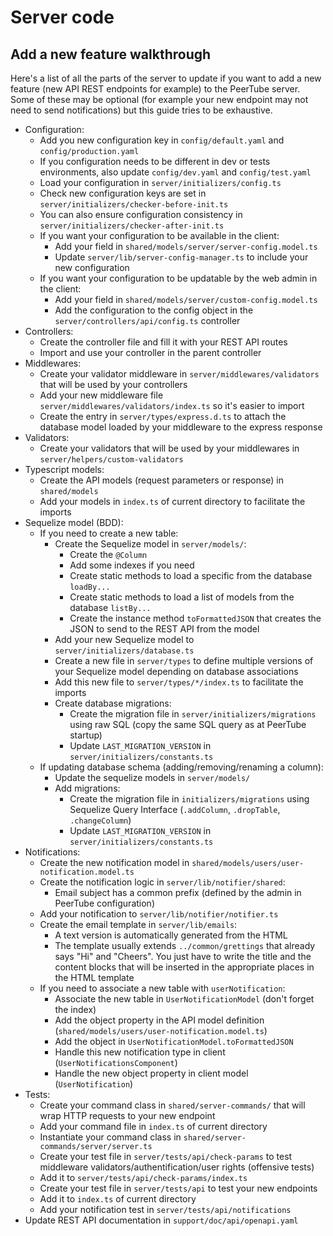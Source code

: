 # Server code

## Add a new feature walkthrough

Here's a list of all the parts of the server to update if you want to add a new feature (new API REST endpoints for example) to the PeerTube server.
Some of these may be optional (for example your new endpoint may not need to send notifications) but this guide tries to be exhaustive.

 * Configuration:
   - Add you new configuration key in `config/default.yaml` and `config/production.yaml`
   - If you configuration needs to be different in dev or tests environments, also update `config/dev.yaml` and `config/test.yaml`
   - Load your configuration in `server/initializers/config.ts`
   - Check new configuration keys are set in `server/initializers/checker-before-init.ts`
   - You can also ensure configuration consistency in `server/initializers/checker-after-init.ts`
   - If you want your configuration to be available in the client:
     + Add your field in `shared/models/server/server-config.model.ts`
     + Update `server/lib/server-config-manager.ts` to include your new configuration
   - If you want your configuration to be updatable by the web admin in the client:
     + Add your field in `shared/models/server/custom-config.model.ts`
     + Add the configuration to the config object in the `server/controllers/api/config.ts` controller
 * Controllers:
   - Create the controller file and fill it with your REST API routes
   - Import and use your controller in the parent controller
 * Middlewares:
   - Create your validator middleware in `server/middlewares/validators` that will be used by your controllers
   - Add your new middleware file `server/middlewares/validators/index.ts` so it's easier to import
   - Create the entry in `server/types/express.d.ts` to attach the database model loaded by your middleware to the express response
 * Validators:
   - Create your validators that will be used by your middlewares in `server/helpers/custom-validators`
 * Typescript models:
   - Create the API models (request parameters or response) in `shared/models`
   - Add your models in `index.ts` of current directory to facilitate the imports
 * Sequelize model (BDD):
   - If you need to create a new table:
     + Create the Sequelize model in `server/models/`:
       * Create the `@Column`
       * Add some indexes if you need
       * Create static methods to load a specific from the database `loadBy...`
       * Create static methods to load a list of models from the database `listBy...`
       * Create the instance method `toFormattedJSON` that creates the JSON to send to the REST API from the model
     + Add your new Sequelize model to `server/initializers/database.ts`
     + Create a new file in `server/types` to define multiple versions of your Sequelize model depending on database associations
     + Add this new file to `server/types/*/index.ts` to facilitate the imports
     + Create database migrations:
       * Create the migration file in `server/initializers/migrations` using raw SQL (copy the same SQL query as at PeerTube startup)
       * Update `LAST_MIGRATION_VERSION` in `server/initializers/constants.ts`
   - If updating database schema (adding/removing/renaming a column):
     + Update the sequelize models in `server/models/`
     + Add migrations:
       * Create the migration file in `initializers/migrations` using Sequelize Query Interface (`.addColumn`, `.dropTable`, `.changeColumn`)
       * Update `LAST_MIGRATION_VERSION` in `server/initializers/constants.ts`
 * Notifications:
   - Create the new notification model in `shared/models/users/user-notification.model.ts`
   - Create the notification logic in `server/lib/notifier/shared`:
     + Email subject has a common prefix (defined by the admin in PeerTube configuration)
   - Add your notification to `server/lib/notifier/notifier.ts`
   - Create the email template in `server/lib/emails`:
     + A text version is automatically generated from the HTML
     + The template usually extends `../common/grettings` that already says "Hi" and "Cheers". You just have to write the title and the content blocks that will be inserted in the appropriate places in the HTML template
   - If you need to associate a new table with `userNotification`:
     + Associate the new table in `UserNotificationModel` (don't forget the index)
     + Add the object property in the API model definition (`shared/models/users/user-notification.model.ts`)
     + Add the object in `UserNotificationModel.toFormattedJSON`
     + Handle this new notification type in client (`UserNotificationsComponent`)
     + Handle the new object property in client model (`UserNotification`)
 * Tests:
   - Create your command class in `shared/server-commands/` that will wrap HTTP requests to your new endpoint
   - Add your command file in `index.ts` of current directory
   - Instantiate your command class in `shared/server-commands/server/server.ts`
   - Create your test file in `server/tests/api/check-params` to test middleware validators/authentification/user rights (offensive tests)
   - Add it to `server/tests/api/check-params/index.ts`
   - Create your test file in `server/tests/api` to test your new endpoints
   - Add it to `index.ts` of current directory
   - Add your notification test in `server/tests/api/notifications`
 * Update REST API documentation in `support/doc/api/openapi.yaml`
